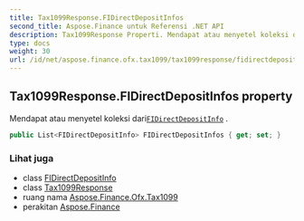 ```yaml
---
title: Tax1099Response.FIDirectDepositInfos
second_title: Aspose.Finance untuk Referensi .NET API
description: Tax1099Response Properti. Mendapat atau menyetel koleksi dariFIDirectDepositInfo .
type: docs
weight: 30
url: /id/net/aspose.finance.ofx.tax1099/tax1099response/fidirectdepositinfos/
---
```

## Tax1099Response.FIDirectDepositInfos property

Mendapat atau menyetel koleksi dari[`FIDirectDepositInfo`](../../fidirectdepositinfo/) .

```csharp
public List<FIDirectDepositInfo> FIDirectDepositInfos { get; set; }
```

### Lihat juga

* class [FIDirectDepositInfo](../../fidirectdepositinfo/)
* class [Tax1099Response](../)
* ruang nama [Aspose.Finance.Ofx.Tax1099](../../tax1099response/)
* perakitan [Aspose.Finance](../../../)


